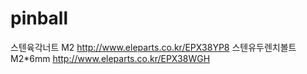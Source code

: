 pinball
=======

스텐육각너트 M2 http://www.eleparts.co.kr/EPX38YP8
스텐유두렌치볼트 M2*6mm http://www.eleparts.co.kr/EPX38WGH
